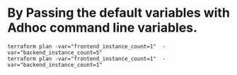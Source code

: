 # By Passing the default variables with Adhoc command line variables.  

```
terraform plan -var="frontend_instance_count=1"  -var="backend_instance_count=5"
terraform plan -var="frontend_instance_count=1"  -var="backend_instance_count=1"
```

